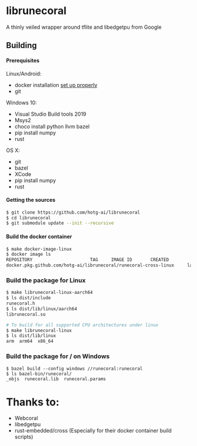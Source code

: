 # librunecoral

A thinly veiled wrapper around tflite and libedgetpu from Google


## Building

#### Prerequisites

Linux/Android:
* docker installation [set up properly](https://docs.docker.com/get-started/)
* git

Windows 10:
* Visual Studio Build tools 2019
* Msys2
* choco install python llvm bazel
* pip install numpy
* rust

OS X:
* git
* bazel
* XCode
* pip install numpy
* rust

#### Getting the sources
```bash
$ git clone https://github.com/hotg-ai/librunecoral
$ cd librunecoral
$ git submodule update --init --recursive
```

#### Build the docker container
```bash
$ make docker-image-linux
$ docker image ls
REPOSITORY                      TAG     IMAGE ID       CREATED         SIZE
docker.pkg.github.com/hotg-ai/librunecoral/runecoral-cross-linux     latest  b431b6fa5895   7 hours ago     2.94GB
```

### Build the package for Linux
```bash
$ make librunecoral-linux-aarch64
$ ls dist/include
runecoral.h
$ ls dist/lib/linux/aarch64
librunecoral.so

# To build for all supported CPU architectures under linux
$ make librunecoral-linux
$ ls dist/lib/linux
arm  arm64  x86_64
```

### Build the package for / on Windows
```
$ bazel build --config windows //runecoral:runecoral
$ ls bazel-bin/runecoral/
_objs  runecoral.lib  runecoral.params
```

# Thanks to:
* Webcoral
* libedgetpu
* rust-embedded/cross (Especially for their docker container build scripts)
